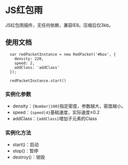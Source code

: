 # JS红包雨

JS红包雨插件，无任何依赖，兼容IE8。压缩后仅3kb。

## 使用文档

```
  var redPacketInstance = new RedPacket('#box', {
    density: 220,
    speed: 2,
    addClass: 'addClass'
  });

  redPacketInstance.start()
```
### 实例化参数
- density：`{Number|100}`指定密度，参数越大，密度越小。
- speed：`{speed|4}`基础速度，实际速度±0.2
- addClass：`{addClass}`增加子元素的Class

### 实例化方法
- start()：启动
- stop()：暂停
- destroy()：销毁